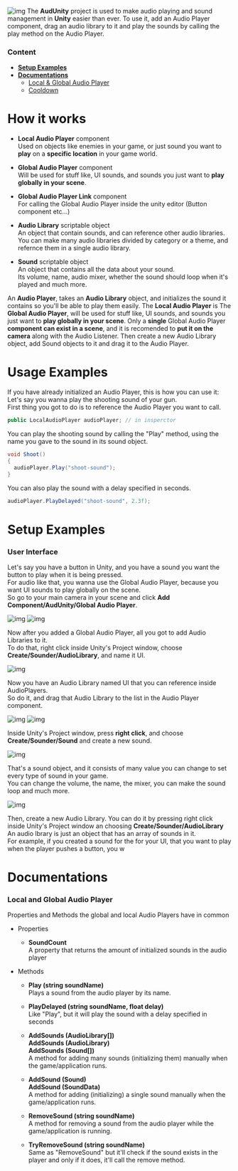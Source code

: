  ![img](https://i.imgur.com/XvUmyGB.png)
 The **AudUnity** project is used to make audio playing and sound management in **Unity** easier than ever.
 To use it, add an Audio Player component, drag an audio library to it and play the sounds by calling the play method on the Audio Player.

### Content
- [**Setup Examples**](#setup-examples)
- [**Documentations**](#documentations)
  - [Local & Global Audio Player](#local-and-global-audio-player)
  - [Cooldown](#cooldown)

# How it works
 - **Local Audio Player** component  
  Used on objects like enemies in your game, or just sound you want to **play** on a **specific location** in your game world.  
  
 - **Global Audio Player** component  
  Will be used for stuff like, UI sounds, and sounds you just want to **play globally in your scene**.
  
 - **Global Audio Player Link** component  
  For calling the Global Audio Player inside the unity editor (Button component etc...)
  
 - **Audio Library** scriptable object  
  An object that contain sounds, and can reference other audio libraries.  
  You can make many audio libraries divided by category or a theme, and refernce them in a single audio library.  
  
 - **Sound** scriptable object  
  An object that contains all the data about your sound.  
  Its volume, name, audio mixer, whether the sound should loop when it's played and much more.  
   
 An **Audio Player**, takes an **Audio Library** object, and initializes the sound it contains so you'll be able to play them easily.
 The **Local Audio Player** is 
 The **Global Audio Player**, will be used for stuff like, UI sounds, and sounds you just want to **play globally in your scene**.
 Only a **single** Global Audio Player **component can exist in a scene**, and it is recomended to **put it on the camera** along with the Audio Listener.
 Then create a new Audio Library object, add Sound objects to it and drag it to the Audio Player.
 
# Usage Examples
 If you have already initialized an Audio Player, this is how you can use it:  
 Let's say you wanna play the shooting sound of your gun.  
 First thing you got to do is to reference the Audio Player you want to call.  
   
 ```csharp
 public LocalAudioPlayer audioPlayer; // in insperctor
 ```
   
 You can play the shooting sound by calling the "Play" method, using the name you gave to the sound in its sound object.
 
 ```csharp
 void Shoot()
 {
   audioPlayer.Play("shoot-sound");
 }
 ```
 
 You can also play the sound with a delay specified in seconds.
 
 ```csharp
 audioPlayer.PlayDelayed("shoot-sound", 2.3f);
 ```

# Setup Examples
### User Interface
 Let's say you have a button in Unity, and you have a sound you want the button to play when it is being pressed.  
 For audio like that, you wanna use the Global Audio Player, because you want UI sounds to play globally on the scene.  
 So go to your main camera in your scene and click **Add Component/AudUnity/Global Audio Player**.  
   
 ![img](https://i.imgur.com/G3UTAca.png)  ![img](https://i.imgur.com/Ogj5QOd.png)  
   
 Now after you added a Global Audio Player, all you got to add Audio Libraries to it.  
 To do that, right click inside Unity's Project window, choose **Create/Sounder/AudioLibrary**, and name it UI.  
   
 ![img](https://i.imgur.com/PV98Yjo.png)
   
 Now you have an Audio Library named UI that you can reference inside AudioPlayers.  
 So do it, and drag that Audio Library to the list in the Audio Player component.
 
 ![img](https://i.imgur.com/8VaCTsr.png)  ![img](https://i.imgur.com/0k8ZFcb.png)
 
 Inside Unity's Project window, press **right click**, and choose **Create/Sounder/Sound** and create a new sound.  
   
 ![img](https://i.imgur.com/ryZihQU.png)  
   
 That's a sound object, and it consists of many value you can change to set every type of sound in your game.  
 You can change the volume, the name, the mixer, you can make the sound loop and much more.  
   
 ![img](https://i.imgur.com/t1UUQgv.png)  
 
 Then, create a new Audio Library. You can do it by pressing right click inside Unity's Project window an choosing **Create/Sounder/AudioLibrary** An audio lbrary is just an object that has an array of sounds in it.  
 For example, if you created a sound for the for your UI, that you want to play when the player pushes a button, you w
 
# Documentations
### Local and Global Audio Player  
Properties and Methods the global and local Audio Players have in common
- Properties
  - **SoundCount**  
  A property that returns the amount of initialized sounds in the audio player  
    
- Methods
  - **Play (string soundName)**  
  Plays a sound from the audio player by its name.
  
  - **PlayDelayed (string soundName, float delay)**  
  Like "Play", but it will play the sound with a delay specified in seconds
  
  - **AddSounds (AudioLibrary[])**  
   **AddSounds (AudioLibrary)**  
   **AddSounds (Sound[])**  
   A method for adding many sounds (initializing them) manually when the game/application runs.
  
  - **AddSound (Sound)**  
   **AddSound (SoundData)**  
   A method for adding (initializing) a single sound manually when the game/application runs.  

  - **RemoveSound (string soundName)**  
  A method for removing a sound from the audio player while the game/application is running.  
  
  - **TryRemoveSound (string soundName)**  
  Same as "RemoveSound" but it'll check if the sound exists in the player and only if it does, it'll call the remove method.
